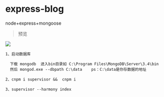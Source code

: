 # express-blog
node+express+mongoose


> 预览 

![](http://oswpupqu5.bkt.clouddn.com/expressblog.gif)

```
1、启动数据库

  下载 mongodb  进入bin目录如 C:\Program Files\MongoDB\Server\3.4\bin
  然后 mongod.exe --dbpath C:\data    ps：C:\data是你存数据的地址

2、cnpm i supervisor &&  cnpm i

3、supervisor --harmony index

```

